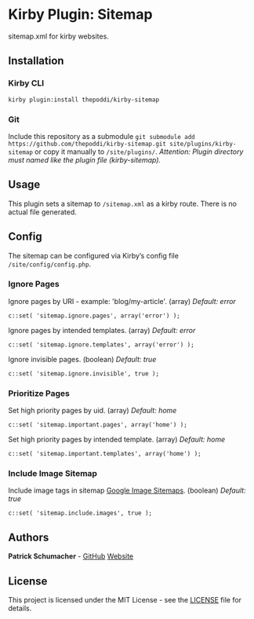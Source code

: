 # Kirby Plugin: Sitemap

sitemap.xml for kirby websites.

## Installation

### Kirby CLI
`kirby plugin:install thepoddi/kirby-sitemap`

### Git
Include this repository as a submodule `git submodule add https://github.com/thepoddi/kirby-sitemap.git site/plugins/kirby-sitemap` or copy it manually to `/site/plugins/`. *Attention: Plugin directory must named like the plugin file (kirby-sitemap).*


## Usage
This plugin sets a sitemap to `/sitemap.xml` as a kirby route. There is no actual file generated.


## Config

The sitemap can be configured via Kirby’s config file `/site/config/config.php`.

### Ignore Pages
Ignore pages by URI - example: 'blog/my-article'. (array) *Default: error*
```
c::set( 'sitemap.ignore.pages', array('error') );
```

Ignore pages by intended templates. (array) *Default: error*
```
c::set( 'sitemap.ignore.templates', array('error') );
```

Ignore invisible pages. (boolean) *Default: true*
```
c::set( 'sitemap.ignore.invisible', true );
```

### Prioritize Pages
Set high priority pages by uid. (array) *Default: home*
```
c::set( 'sitemap.important.pages', array('home') );
```

Set high priority pages by intended template. (array) *Default: home*
```
c::set( 'sitemap.important.templates', array('home') );
```

### Include Image Sitemap
Include image tags in sitemap [Google Image Sitemaps](https://support.google.com/webmasters/answer/178636). (boolean) *Default: true*
```
c::set( 'sitemap.include.images', true );
```

## Authors

**Patrick Schumacher** - [GitHub](https://github.com/thepoddi) [Website](https://www.thepoddi.com)

## License

This project is licensed under the MIT License - see the [LICENSE](LICENSE) file for details.

